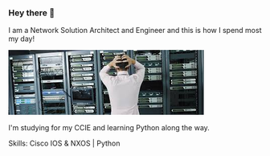 ### Hey there 👋
I am a Network Solution Architect and Engineer and this is how I spend most my day!


![alt text](https://github.com/chrisrich09/chrisrich09/blob/Dev/broken%20network.jpeg)

I'm studying for my CCIE and learning Python along the way.

Skills: Cisco IOS & NXOS | Python

